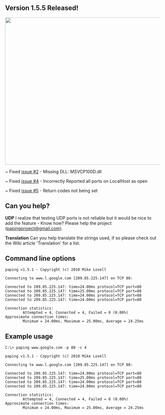 ## Version 1.5.5 Released! ##

<a href='http://www.youtube.com/watch?feature=player_embedded&v=Aoip3pK91Rw' target='_blank'><img src='http://img.youtube.com/vi/Aoip3pK91Rw/0.jpg' width='720' height=480 /></a>

~ Fixed [issue #2](https://code.google.com/p/paping/issues/detail?id=#2) - Missing DLL: MSVCP100D.dll

~ Fixed [issue #4](https://code.google.com/p/paping/issues/detail?id=#4) - Incorrectly Reported all ports on LocalHost as open

~ Fixed [issue #5](https://code.google.com/p/paping/issues/detail?id=#5) - Return codes not being set

## Can you help? ##

**UDP**
I realize that testing UDP ports is not reliable but it would be nice to add the feature - Know how?  Please help the project (papingproject@gmail.com).

**Translation**
Can you help translate the strings used, if so please check out the Wiki article 'Translation' for a list.

## Command line options ##
```
paping v1.5.1 - Copyright (c) 2010 Mike Lovell

Connecting to www.l.google.com [209.85.225.147] on TCP 80:

Connected to 209.85.225.147: time=24.00ms protocol=TCP port=80
Connected to 209.85.225.147: time=25.00ms protocol=TCP port=80
Connected to 209.85.225.147: time=24.00ms protocol=TCP port=80
Connected to 209.85.225.147: time=24.00ms protocol=TCP port=80

Connection statistics:
        Attempted = 4, Connected = 4, Failed = 0 (0.00%)
Approximate connection times:
        Minimum = 24.00ms, Maximum = 25.00ms, Average = 24.25ms
```

## Example usage ##

```
C:\> paping www.google.com -p 80 -c 4

paping v1.5.1 - Copyright (c) 2010 Mike Lovell

Connecting to www.l.google.com [209.85.225.147] on TCP 80:

Connected to 209.85.225.147: time=24.00ms protocol=TCP port=80
Connected to 209.85.225.147: time=25.00ms protocol=TCP port=80
Connected to 209.85.225.147: time=24.00ms protocol=TCP port=80
Connected to 209.85.225.147: time=24.00ms protocol=TCP port=80

Connection statistics:
        Attempted = 4, Connected = 4, Failed = 0 (0.00%)
Approximate connection times:
        Minimum = 24.00ms, Maximum = 25.00ms, Average = 24.25ms
```